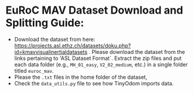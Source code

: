 # EuRoC MAV Dataset Download and Splitting Guide:

- Download the dataset from here: https://projects.asl.ethz.ch/datasets/doku.php?id=kmavvisualinertialdatasets . Please download the dataset from the links pertaining to 'ASL Dataset Format`. Extract the zip files and put each data folder (e.g., ```MH_01_easy```, ```V2_02_medium```, etc.) in a single folder titled ```euroc_mav```.
- Please the ```.txt``` files in the home folder of the dataset,
- Check the ```data_utils.py``` file to see how TinyOdom imports data.
